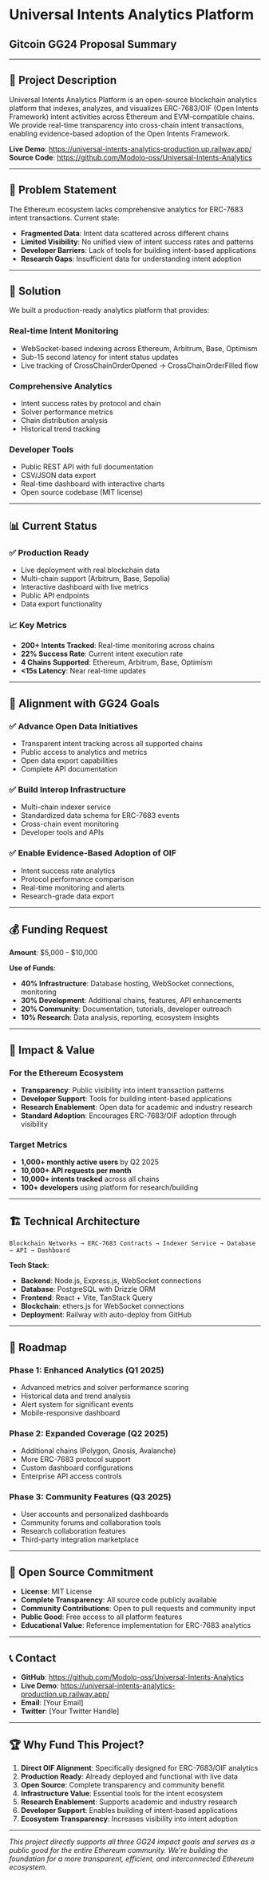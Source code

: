 # Universal Intents Analytics Platform
## Gitcoin GG24 Proposal Summary

---

## 🎯 **Project Description**

Universal Intents Analytics Platform is an open-source blockchain analytics platform that indexes, analyzes, and visualizes ERC-7683/OIF (Open Intents Framework) intent activities across Ethereum and EVM-compatible chains. We provide real-time transparency into cross-chain intent transactions, enabling evidence-based adoption of the Open Intents Framework.

**Live Demo**: https://universal-intents-analytics-production.up.railway.app/  
**Source Code**: https://github.com/Modolo-oss/Universal-Intents-Analytics

---

## 🎯 **Problem Statement**

The Ethereum ecosystem lacks comprehensive analytics for ERC-7683 intent transactions. Current state:
- **Fragmented Data**: Intent data scattered across different chains
- **Limited Visibility**: No unified view of intent success rates and patterns
- **Developer Barriers**: Lack of tools for building intent-based applications
- **Research Gaps**: Insufficient data for understanding intent adoption

---

## 🚀 **Solution**

We built a production-ready analytics platform that provides:

### **Real-time Intent Monitoring**
- WebSocket-based indexing across Ethereum, Arbitrum, Base, Optimism
- Sub-15 second latency for intent status updates
- Live tracking of CrossChainOrderOpened → CrossChainOrderFilled flow

### **Comprehensive Analytics**
- Intent success rates by protocol and chain
- Solver performance metrics
- Chain distribution analysis
- Historical trend tracking

### **Developer Tools**
- Public REST API with full documentation
- CSV/JSON data export
- Real-time dashboard with interactive charts
- Open source codebase (MIT license)

---

## 📊 **Current Status**

### **✅ Production Ready**
- Live deployment with real blockchain data
- Multi-chain support (Arbitrum, Base, Sepolia)
- Interactive dashboard with live metrics
- Public API endpoints
- Data export functionality

### **📈 Key Metrics**
- **200+ Intents Tracked**: Real-time monitoring across chains
- **22% Success Rate**: Current intent execution rate
- **4 Chains Supported**: Ethereum, Arbitrum, Base, Optimism
- **<15s Latency**: Near real-time updates

---

## 🎯 **Alignment with GG24 Goals**

### **✅ Advance Open Data Initiatives**
- Transparent intent tracking across all supported chains
- Public access to analytics and metrics
- Open data export capabilities
- Complete API documentation

### **✅ Build Interop Infrastructure**
- Multi-chain indexer service
- Standardized data schema for ERC-7683 events
- Cross-chain event monitoring
- Developer tools and APIs

### **✅ Enable Evidence-Based Adoption of OIF**
- Intent success rate analytics
- Protocol performance comparison
- Real-time monitoring and alerts
- Research-grade data export

---

## 💰 **Funding Request**

**Amount**: $5,000 - $10,000

**Use of Funds**:
- **40% Infrastructure**: Database hosting, WebSocket connections, monitoring
- **30% Development**: Additional chains, features, API enhancements
- **20% Community**: Documentation, tutorials, developer outreach
- **10% Research**: Data analysis, reporting, ecosystem insights

---

## 🎯 **Impact & Value**

### **For the Ethereum Ecosystem**
- **Transparency**: Public visibility into intent transaction patterns
- **Developer Support**: Tools for building intent-based applications
- **Research Enablement**: Open data for academic and industry research
- **Standard Adoption**: Encourages ERC-7683/OIF adoption through visibility

### **Target Metrics**
- **1,000+ monthly active users** by Q2 2025
- **10,000+ API requests per month**
- **10,000+ intents tracked** across all chains
- **100+ developers** using platform for research/building

---

## 🏗️ **Technical Architecture**

```
Blockchain Networks → ERC-7683 Contracts → Indexer Service → Database → API → Dashboard
```

**Tech Stack**:
- **Backend**: Node.js, Express.js, WebSocket connections
- **Database**: PostgreSQL with Drizzle ORM
- **Frontend**: React + Vite, TanStack Query
- **Blockchain**: ethers.js for WebSocket connections
- **Deployment**: Railway with auto-deploy from GitHub

---

## 🚀 **Roadmap**

### **Phase 1: Enhanced Analytics (Q1 2025)**
- Advanced metrics and solver performance scoring
- Historical data and trend analysis
- Alert system for significant events
- Mobile-responsive dashboard

### **Phase 2: Expanded Coverage (Q2 2025)**
- Additional chains (Polygon, Gnosis, Avalanche)
- More ERC-7683 protocol support
- Custom dashboard configurations
- Enterprise API access controls

### **Phase 3: Community Features (Q3 2025)**
- User accounts and personalized dashboards
- Community forums and collaboration tools
- Research collaboration features
- Third-party integration marketplace

---

## 🔗 **Open Source Commitment**

- **License**: MIT License
- **Complete Transparency**: All source code publicly available
- **Community Contributions**: Open to pull requests and community input
- **Public Good**: Free access to all platform features
- **Educational Value**: Reference implementation for ERC-7683 analytics

---

## 📞 **Contact**

- **GitHub**: https://github.com/Modolo-oss/Universal-Intents-Analytics
- **Live Demo**: https://universal-intents-analytics-production.up.railway.app/
- **Email**: [Your Email]
- **Twitter**: [Your Twitter Handle]

---

## 🏆 **Why Fund This Project?**

1. **Direct OIF Alignment**: Specifically designed for ERC-7683/OIF analytics
2. **Production Ready**: Already deployed and functional with live data
3. **Open Source**: Complete transparency and community benefit
4. **Infrastructure Value**: Essential tools for the intent ecosystem
5. **Research Enablement**: Supports academic and industry research
6. **Developer Support**: Enables building of intent-based applications
7. **Ecosystem Transparency**: Increases visibility into intent adoption

---

*This project directly supports all three GG24 impact goals and serves as a public good for the entire Ethereum community. We're building the foundation for a more transparent, efficient, and interconnected Ethereum ecosystem.*
